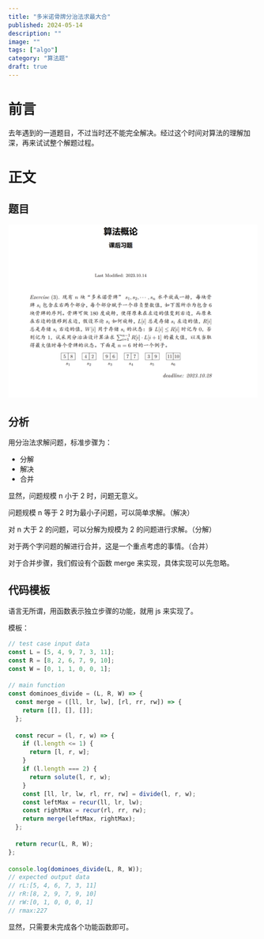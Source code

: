 ```yaml
---
title: "多米诺骨牌分治法求最大合"
published: 2024-05-14
description: ""
image: ""
tags: ["algo"]
category: "算法题"
draft: true
---
```


# 前言

去年遇到的一道题目，不过当时还不能完全解决。经过这个时间对算法的理解加深，再来试试整个解题过程。

# 正文

## 题目

![eventLoop](./question.jpg)

## 分析

用分治法求解问题，标准步骤为：

- 分解
- 解决
- 合并

显然，问题规模 n 小于 2 时，问题无意义。

问题规模 n 等于 2 时为最小子问题，可以简单求解。（解决）

对 n 大于 2 的问题，可以分解为规模为 2 的问题进行求解。（分解）

对于两个字问题的解进行合并，这是一个重点考虑的事情。（合并）

对于合并步骤，我们假设有个函数 merge 来实现，具体实现可以先忽略。

## 代码模板

语言无所谓，用函数表示独立步骤的功能，就用 js 来实现了。

模板：

```js
// test case input data
const L = [5, 4, 9, 7, 3, 11];
const R = [8, 2, 6, 7, 9, 10];
const W = [0, 1, 1, 0, 0, 1];

// main function
const dominoes_divide = (L, R, W) => {
  const merge = ([ll, lr, lw], [rl, rr, rw]) => {
    return [[], [], []];
  };

  const recur = (l, r, w) => {
    if (l.length <= 1) {
      return [l, r, w];
    }
    if (l.length === 2) {
      return solute(l, r, w);
    }
    const [ll, lr, lw, rl, rr, rw] = divide(l, r, w);
    const leftMax = recur(ll, lr, lw);
    const rightMax = recur(rl, rr, rw);
    return merge(leftMax, rightMax);
  };

  return recur(L, R, W);
};

console.log(dominoes_divide(L, R, W));
// expected output data
// rL:[5, 4, 6, 7, 3, 11]
// rR:[8, 2, 9, 7, 9, 10]
// rW:[0, 1, 0, 0, 0, 1]
// rmax:227
```

显然，只需要未完成各个功能函数即可。
